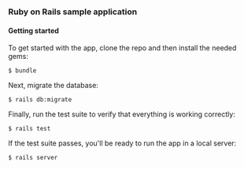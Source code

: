 ### Ruby on Rails sample application

#### Getting started

To get started with the app, clone the repo and then install the needed gems:

```
$ bundle 
```

Next, migrate the database:

```
$ rails db:migrate
```

Finally, run the test suite to verify that everything is working correctly:

```
$ rails test
```

If the test suite passes, you'll be ready to run the app in a local server:

```
$ rails server
```